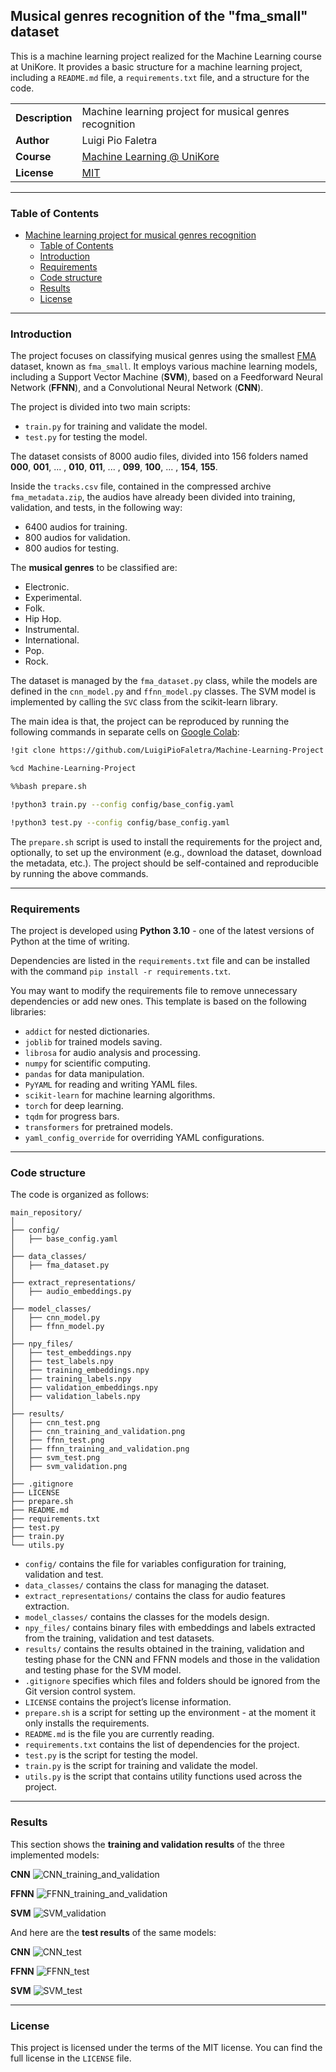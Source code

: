 ## Musical genres recognition of the "fma_small" dataset

This is a machine learning project realized for the Machine Learning course at UniKore. It provides a basic structure for a machine learning project, including a `README.md` file, a `requirements.txt` file, and a structure for the code.

| | |
| --- | --- |
| **Description** | Machine learning project for musical genres recognition |
| **Author** | Luigi Pio Faletra |
| **Course** | [Machine Learning @ UniKore](https://unikore.it) |
| **License** | [MIT](https://opensource.org/licenses/MIT) |

---

### Table of Contents

- [Machine learning project for musical genres recognition](#musical-genres-recognition-of-the-fma_small-dataset)
  - [Table of Contents](#table-of-contents)
  - [Introduction](#introduction)
  - [Requirements](#requirements)
  - [Code structure](#code-structure)
  - [Results](#results)
  - [License](#license)

---

### Introduction

The project focuses on classifying musical genres using the smallest [FMA](https://github.com/mdeff/fma) dataset, known as `fma_small`. It employs various machine learning models, including a Support Vector Machine (**SVM**), based on a Feedforward Neural Network (**FFNN**), and a Convolutional Neural Network (**CNN**).

The project is divided into two main scripts:
- `train.py` for training and validate the model.
- `test.py` for testing the model.

The dataset consists of 8000 audio files, divided into 156 folders named **000**, **001**, ... , **010**, **011**, ... , **099**, **100**, ... , **154**, **155**.

Inside the `tracks.csv` file, contained in the compressed archive `fma_metadata.zip`, the audios have already been divided into training, validation, and tests, in the following way:
- 6400 audios for training.
- 800 audios for validation.
- 800 audios for testing.

The **musical genres** to be classified are:
- Electronic.
- Experimental.
- Folk.
- Hip Hop.
- Instrumental.
- International.
- Pop.
- Rock.

The dataset is managed by the `fma_dataset.py` class, while the models are defined in the `cnn_model.py` and `ffnn_model.py` classes. The SVM model is implemented by calling the `SVC` class from the scikit-learn library.

The main idea is that, the project can be reproduced by running the following commands in separate cells on [Google Colab](https://colab.research.google.com):

```bash
!git clone https://github.com/LuigiPioFaletra/Machine-Learning-Project
```
```bash
%cd Machine-Learning-Project
```
```bash
%%bash prepare.sh
```
```bash
!python3 train.py --config config/base_config.yaml
```
```bash
!python3 test.py --config config/base_config.yaml
```

The `prepare.sh` script is used to install the requirements for the project and, optionally, to set up the environment (e.g., download the dataset, download the metadata, etc.). The project should be self-contained and reproducible by running the above commands.

---

### Requirements

The project is developed using **Python 3.10** - one of the latest versions of Python at the time of writing.

Dependencies are listed in the `requirements.txt` file and can be installed with the command `pip install -r requirements.txt`.

You may want to modify the requirements file to remove unnecessary dependencies or add new ones. This template is based on the following libraries:
- `addict` for nested dictionaries.
- `joblib` for trained models saving.
- `librosa` for audio analysis and processing.
- `numpy` for scientific computing.
- `pandas` for data manipulation.
- `PyYAML` for reading and writing YAML files.
- `scikit-learn` for machine learning algorithms.
- `torch` for deep learning.
- `tqdm` for progress bars.
- `transformers` for pretrained models.
- `yaml_config_override` for overriding YAML configurations.

---

### Code structure

The code is organized as follows:

```
main_repository/
│
├── config/
│   ├── base_config.yaml
│
├── data_classes/
│   ├── fma_dataset.py
│
├── extract_representations/
│   ├── audio_embeddings.py
│
├── model_classes/
│   ├── cnn_model.py
│   ├── ffnn_model.py
│
├── npy_files/
│   ├── test_embeddings.npy
│   ├── test_labels.npy
│   ├── training_embeddings.npy
│   ├── training_labels.npy
│   ├── validation_embeddings.npy
│   ├── validation_labels.npy
│
├── results/
│   ├── cnn_test.png
│   ├── cnn_training_and_validation.png
│   ├── ffnn_test.png
│   ├── ffnn_training_and_validation.png
│   ├── svm_test.png
│   ├── svm_validation.png
│
├── .gitignore
├── LICENSE
├── prepare.sh
├── README.md
├── requirements.txt
├── test.py
├── train.py
└── utils.py
```

- `config/` contains the file for variables configuration for training, validation and test.
- `data_classes/` contains the class for managing the dataset.
- `extract_representations/` contains the class for audio features extraction.
- `model_classes/` contains the classes for the models design.
- `npy_files/` contains binary files with embeddings and labels extracted from the training, validation and test datasets.
- `results/` contains the results obtained in the training, validation and testing phase for the CNN and FFNN models and those in the validation and testing phase for the SVM model.
- `.gitignore` specifies which files and folders should be ignored from the Git version control system.
- `LICENSE` contains the project’s license information.
- `prepare.sh` is a script for setting up the environment - at the moment it only installs the requirements.
- `README.md` is the file you are currently reading.
- `requirements.txt` contains the list of dependencies for the project.
- `test.py` is the script for testing the model.
- `train.py` is the script for training and validate the model.
- `utils.py` is the script that contains utility functions used across the project.

---

### Results

This section shows the **training and validation results** of the three implemented models:

**CNN**
![CNN_training_and_validation](./results/cnn_training_and_validation.png)

**FFNN**
![FFNN_training_and_validation](./results/ffnn_training_and_validation.png)

**SVM**
![SVM_validation](./results/svm_validation.png)

And here are the **test results** of the same models:

**CNN**
![CNN_test](./results/cnn_test.png)

**FFNN**
![FFNN_test](./results/ffnn_test.png)

**SVM**
![SVM_test](./results/svm_test.png)

---

### License

This project is licensed under the terms of the MIT license. You can find the full license in the `LICENSE` file.